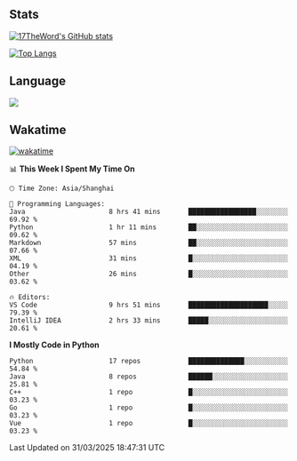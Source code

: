 ## Stats

[![17TheWord's GitHub stats](https://github-readme-stats.vercel.app/api?username=17TheWord&count_private=true&show_icons=true)](https://github.com/anuraghazra/github-readme-stats)

[![Top Langs](https://github-readme-stats.vercel.app/api/top-langs/?username=17TheWord&layout=compact&hide=html)](https://github.com/anuraghazra/github-readme-stats)

## Language

<img align="center" src="https://github-readme-stats-theword.vercel.app/api/wakatime?username=559772f0-9c03-4114-9e11-1b4b8b998e10&layout=compact&theme=dracula&hide_border=true">

## Wakatime

[![wakatime](https://wakatime.com/badge/user/559772f0-9c03-4114-9e11-1b4b8b998e10.svg)](https://wakatime.com/@559772f0-9c03-4114-9e11-1b4b8b998e10)

<!--START_SECTION:waka-->
📊 **This Week I Spent My Time On** 

```text
🕑︎ Time Zone: Asia/Shanghai

💬 Programming Languages: 
Java                     8 hrs 41 mins       █████████████████░░░░░░░░   69.92 % 
Python                   1 hr 11 mins        ██░░░░░░░░░░░░░░░░░░░░░░░   09.62 % 
Markdown                 57 mins             ██░░░░░░░░░░░░░░░░░░░░░░░   07.66 % 
XML                      31 mins             █░░░░░░░░░░░░░░░░░░░░░░░░   04.19 % 
Other                    26 mins             █░░░░░░░░░░░░░░░░░░░░░░░░   03.62 % 

🔥 Editors: 
VS Code                  9 hrs 51 mins       ████████████████████░░░░░   79.39 % 
IntelliJ IDEA            2 hrs 33 mins       █████░░░░░░░░░░░░░░░░░░░░   20.61 % 
```

**I Mostly Code in Python** 

```text
Python                   17 repos            ██████████████░░░░░░░░░░░   54.84 % 
Java                     8 repos             ██████░░░░░░░░░░░░░░░░░░░   25.81 % 
C++                      1 repo              █░░░░░░░░░░░░░░░░░░░░░░░░   03.23 % 
Go                       1 repo              █░░░░░░░░░░░░░░░░░░░░░░░░   03.23 % 
Vue                      1 repo              █░░░░░░░░░░░░░░░░░░░░░░░░   03.23 % 
```




 Last Updated on 31/03/2025 18:47:31 UTC
<!--END_SECTION:waka-->
